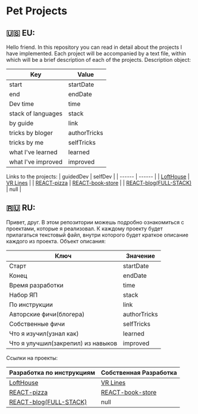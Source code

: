 # Pet Projects

## 🇺🇸 EU: 
Hello friend.
In this repository you can read in detail about the projects I have implemented.
Each project will be accompanied by a text file, within which will be a brief description of each of the projects.
Description object:

| Key  | Value |
| ------ | ------ |
| start | startDate |
| end | endDate |
| Dev time | time |
| stack of languages | stack |
| by guide | link |
| tricks by bloger | authorTricks |
| tricks by me | selfTricks |
| what I've learned | learned |
| what I've improved | improved |

Links to the projects:
| guidedDev  | selfDev |
| ------ | ------ |
| [LoftHouse](https://github.com/gudkovWay/projects/tree/main/guidedDev/LoftHouse) | [VR Lines](https://github.com/gudkovWay/projects/tree/main/selfDev/VRLines) |
| [REACT-pizza](https://github.com/gudkovWay/projects/tree/main/guidedDev/react-pizza) | [REACT-book-store](https://github.com/gudkovWay/projects/tree/main/selfDev/react-book-store) |
| [REACT-blog(FULL-STACK)](https://github.com/gudkovWay/projects/tree/main/guidedDev/react-blog) | null |


## 🇷🇺 RU:

Привет, друг.
В этом репозитории можешь подробно ознакомиться с проектами, которые я реализовал.
К каждому проекту будет прилагаться текстовый файл, внутри которого будет краткое описание каждого из проекта.
Объект описания:

| Ключ  | Значение |
| ------ | ------ |
| Старт | startDate |
| Конец | endDate |
| Время разработки | time |
| Набор ЯП | stack |
| По инструкции | link |
| Авторские фичи(блогера) | authorTricks |
| Собственные фичи | selfTricks |
| Что я изучил(узнал как) | learned |
| Что я улучшил(закрепил) из навыков | improved |

Ссылки на проекты:

| Разработка по инструкциям  | Собственная Разработка |
| ------ | ------ |
| [LoftHouse](https://github.com/gudkovWay/projects/tree/main/guidedDev/LoftHouse) | [VR Lines](https://github.com/gudkovWay/projects/tree/main/selfDev/VRLines) |
| [REACT-pizza](https://github.com/gudkovWay/projects/tree/main/guidedDev/react-pizza) | [REACT-book-store](https://github.com/gudkovWay/projects/tree/main/selfDev/react-book-store) |
| [REACT-blog(FULL-STACK)](https://github.com/gudkovWay/projects/tree/main/guidedDev/react-blog) | null |
